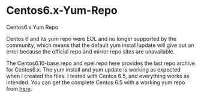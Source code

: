 # Centos6.x-Yum-Repo
Centos6.x Yum Repo

Centos 6 and its yum repo were EOL and no longer supported by the community, which means that the default yum install/update will give out an error because the official repo and mirror repo sites are unavailable. 

The Centos6.10-base.repo and epel.repo here provides the last repo archive for Centos6.x. The yum install and yum update is working as expected when I created the files. I tested with Centos 6.5, and everything works as intended. You can get the complete Centos 6.5 with a working yum repo from [here](https://hub.docker.com/repository/docker/mysnoopy/centos6.5).
